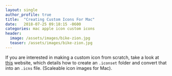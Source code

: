 ```yaml
---
layout: single
author_profile: true
title:  "Creating Custom Icons For Mac"
date:   2018-07-25 09:18:15 -0600
categories: mac apple icon custom icons
header:
  image: /assets/images/bike-zion.jpg
  teaser: /assets/images/bike-zion.jpg
---
```

If you are interested in making a custom icon from scratch, take a look at [this](https://blog.macsales.com/28492-create-your-own-custom-icons-in-10-7-5-or-later, "Rocket Yard") website, which details how to create an `.iconset` folder and convert that into an `.icns` file. (Scaleable icon images for Mac).

